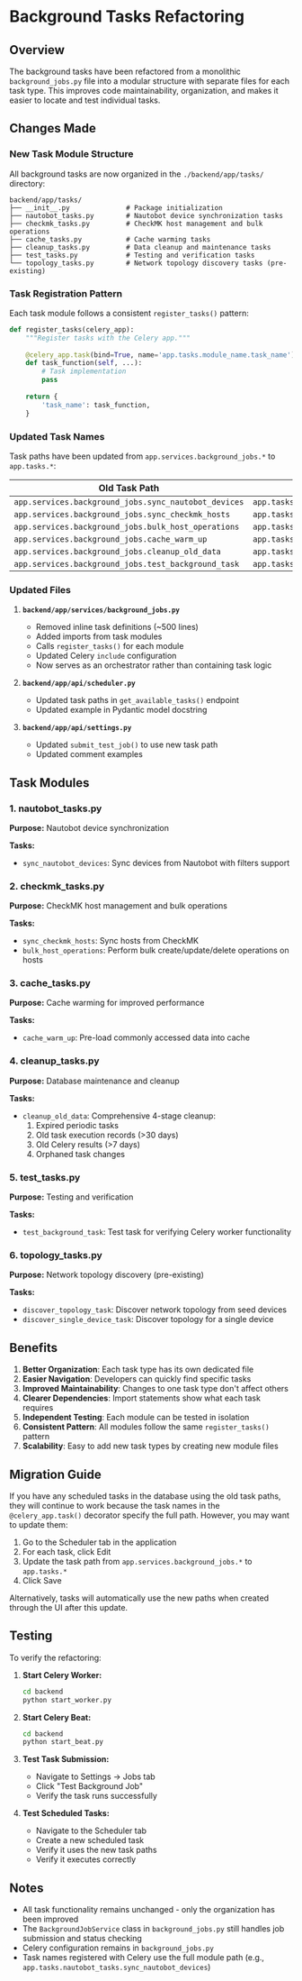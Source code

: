 # Background Tasks Refactoring

## Overview
The background tasks have been refactored from a monolithic `background_jobs.py` file into a modular structure with separate files for each task type. This improves code maintainability, organization, and makes it easier to locate and test individual tasks.

## Changes Made

### New Task Module Structure

All background tasks are now organized in the `./backend/app/tasks/` directory:

```
backend/app/tasks/
├── __init__.py              # Package initialization
├── nautobot_tasks.py        # Nautobot device synchronization tasks
├── checkmk_tasks.py         # CheckMK host management and bulk operations
├── cache_tasks.py           # Cache warming tasks
├── cleanup_tasks.py         # Data cleanup and maintenance tasks
├── test_tasks.py            # Testing and verification tasks
└── topology_tasks.py        # Network topology discovery tasks (pre-existing)
```

### Task Registration Pattern

Each task module follows a consistent `register_tasks()` pattern:

```python
def register_tasks(celery_app):
    """Register tasks with the Celery app."""
    
    @celery_app.task(bind=True, name='app.tasks.module_name.task_name')
    def task_function(self, ...):
        # Task implementation
        pass
    
    return {
        'task_name': task_function,
    }
```

### Updated Task Names

Task paths have been updated from `app.services.background_jobs.*` to `app.tasks.*`:

| Old Task Path | New Task Path |
|--------------|---------------|
| `app.services.background_jobs.sync_nautobot_devices` | `app.tasks.nautobot_tasks.sync_nautobot_devices` |
| `app.services.background_jobs.sync_checkmk_hosts` | `app.tasks.checkmk_tasks.sync_checkmk_hosts` |
| `app.services.background_jobs.bulk_host_operations` | `app.tasks.checkmk_tasks.bulk_host_operations` |
| `app.services.background_jobs.cache_warm_up` | `app.tasks.cache_tasks.cache_warm_up` |
| `app.services.background_jobs.cleanup_old_data` | `app.tasks.cleanup_tasks.cleanup_old_data` |
| `app.services.background_jobs.test_background_task` | `app.tasks.test_tasks.test_background_task` |

### Updated Files

1. **`backend/app/services/background_jobs.py`**
   - Removed inline task definitions (~500 lines)
   - Added imports from task modules
   - Calls `register_tasks()` for each module
   - Updated Celery `include` configuration
   - Now serves as an orchestrator rather than containing task logic

2. **`backend/app/api/scheduler.py`**
   - Updated task paths in `get_available_tasks()` endpoint
   - Updated example in Pydantic model docstring

3. **`backend/app/api/settings.py`**
   - Updated `submit_test_job()` to use new task path
   - Updated comment examples

## Task Modules

### 1. nautobot_tasks.py
**Purpose:** Nautobot device synchronization

**Tasks:**
- `sync_nautobot_devices`: Sync devices from Nautobot with filters support

### 2. checkmk_tasks.py
**Purpose:** CheckMK host management and bulk operations

**Tasks:**
- `sync_checkmk_hosts`: Sync hosts from CheckMK
- `bulk_host_operations`: Perform bulk create/update/delete operations on hosts

### 3. cache_tasks.py
**Purpose:** Cache warming for improved performance

**Tasks:**
- `cache_warm_up`: Pre-load commonly accessed data into cache

### 4. cleanup_tasks.py
**Purpose:** Database maintenance and cleanup

**Tasks:**
- `cleanup_old_data`: Comprehensive 4-stage cleanup:
  1. Expired periodic tasks
  2. Old task execution records (>30 days)
  3. Old Celery results (>7 days)
  4. Orphaned task changes

### 5. test_tasks.py
**Purpose:** Testing and verification

**Tasks:**
- `test_background_task`: Test task for verifying Celery worker functionality

### 6. topology_tasks.py
**Purpose:** Network topology discovery (pre-existing)

**Tasks:**
- `discover_topology_task`: Discover network topology from seed devices
- `discover_single_device_task`: Discover topology for a single device

## Benefits

1. **Better Organization**: Each task type has its own dedicated file
2. **Easier Navigation**: Developers can quickly find specific tasks
3. **Improved Maintainability**: Changes to one task type don't affect others
4. **Clearer Dependencies**: Import statements show what each task requires
5. **Independent Testing**: Each module can be tested in isolation
6. **Consistent Pattern**: All modules follow the same `register_tasks()` pattern
7. **Scalability**: Easy to add new task types by creating new module files

## Migration Guide

If you have any scheduled tasks in the database using the old task paths, they will continue to work because the task names in the `@celery_app.task()` decorator specify the full path. However, you may want to update them:

1. Go to the Scheduler tab in the application
2. For each task, click Edit
3. Update the task path from `app.services.background_jobs.*` to `app.tasks.*`
4. Click Save

Alternatively, tasks will automatically use the new paths when created through the UI after this update.

## Testing

To verify the refactoring:

1. **Start Celery Worker:**
   ```bash
   cd backend
   python start_worker.py
   ```

2. **Start Celery Beat:**
   ```bash
   cd backend
   python start_beat.py
   ```

3. **Test Task Submission:**
   - Navigate to Settings → Jobs tab
   - Click "Test Background Job"
   - Verify the task runs successfully

4. **Test Scheduled Tasks:**
   - Navigate to the Scheduler tab
   - Create a new scheduled task
   - Verify it uses the new task paths
   - Verify it executes correctly

## Notes

- All task functionality remains unchanged - only the organization has been improved
- The `BackgroundJobService` class in `background_jobs.py` still handles job submission and status checking
- Celery configuration remains in `background_jobs.py`
- Task names registered with Celery use the full module path (e.g., `app.tasks.nautobot_tasks.sync_nautobot_devices`)
